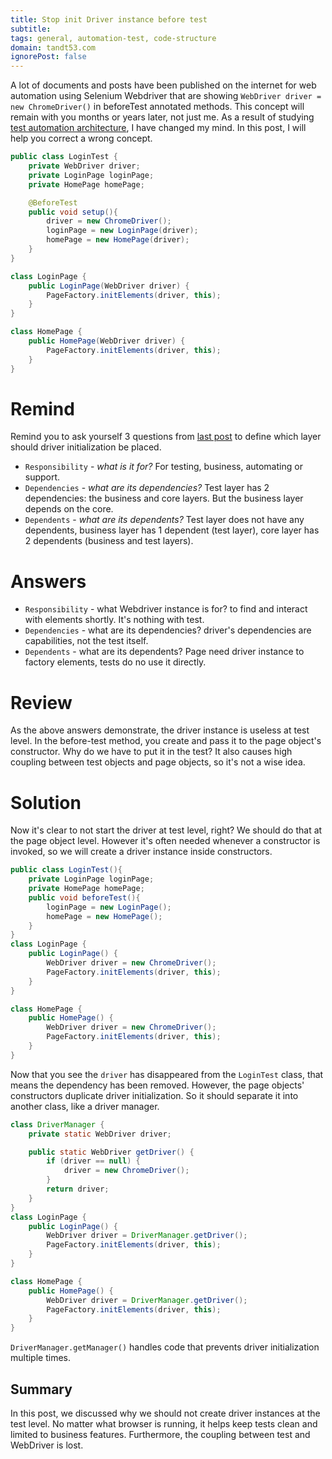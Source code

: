 ```yaml
---
title: Stop init Driver instance before test
subtitle: 
tags: general, automation-test, code-structure
domain: tandt53.com
ignorePost: false
---
```


A lot of documents and posts have been published on the internet for web automation using Selenium Webdriver that are showing `WebDriver driver = new ChromeDriver()` in beforeTest annotated methods. This concept will remain with you months or years later, not just me. As a result of studying [test automation architecture]([./test-automation-architecture.md](https://tandt53.com/test-automation-architecture)), I have changed my mind. In this post, I will help you correct a wrong concept.

```java
public class LoginTest {
    private WebDriver driver;
    private LoginPage loginPage;
    private HomePage homePage;

    @BeforeTest
    public void setup(){
        driver = new ChromeDriver();
        loginPage = new LoginPage(driver);
        homePage = new HomePage(driver);
    }
}

class LoginPage {
    public LoginPage(WebDriver driver) {
        PageFactory.initElements(driver, this);
    }
}

class HomePage {
    public HomePage(WebDriver driver) {
        PageFactory.initElements(driver, this);
    }
}
```

# Remind 
Remind you to ask yourself 3 questions from [last post](https://tandt53.com/test-automation-architecture#heading-layers-principles) to define which layer should driver initialization be placed.
- `Responsibility` - *what is it for?* For testing, business, automating or support.
- `Dependencies` - *what are its dependencies?* Test layer has 2 dependencies: the business and core layers. But the business layer depends on the core.
- `Dependents` - *what are its dependents?* Test layer does not have any dependents, business layer has 1 dependent (test layer), core layer has 2 dependents (business and test layers).

# Answers
- `Responsibility` - what Webdriver instance is for? to find and interact with elements shortly. It's nothing with test.
- `Dependencies` - what are its dependencies? driver's dependencies are capabilities, not the test itself.
- `Dependents` - what are its dependents? Page need driver instance to factory elements, tests do no use it directly. 

# Review 
As the above answers demonstrate, the driver instance is useless at test level. In the before-test method, you create and pass it to the page object's constructor. Why do we have to put it in the test? It also causes high coupling between test objects and page objects, so it's not a wise idea.

# Solution

Now it's clear to not start the driver at test level, right? We should do that at the page object level. However it's often needed whenever a constructor is invoked, so we will create a driver instance inside constructors.

```java
public class LoginTest(){
    private LoginPage loginPage;
    private HomePage homePage;
    public void beforeTest(){
        loginPage = new LoginPage();
        homePage = new HomePage();
    }
}
class LoginPage {
    public LoginPage() {
        WebDriver driver = new ChromeDriver();
        PageFactory.initElements(driver, this);
    }
}

class HomePage {
    public HomePage() {
        WebDriver driver = new ChromeDriver();
        PageFactory.initElements(driver, this);
    }
}
```

Now that you see the `driver` has disappeared from the `LoginTest` class, that means the dependency has been removed. However, the page objects' constructors duplicate driver initialization. So it should separate it into another class, like a driver manager.

```java
class DriverManager {
    private static WebDriver driver;

    public static WebDriver getDriver() {
        if (driver == null) {
            driver = new ChromeDriver();
        }
        return driver;
    }
}
class LoginPage {
    public LoginPage() {
        WebDriver driver = DriverManager.getDriver();
        PageFactory.initElements(driver, this);
    }
}

class HomePage {
    public HomePage() {
        WebDriver driver = DriverManager.getDriver();
        PageFactory.initElements(driver, this);
    }
}
```

`DriverManager.getManager()` handles code that prevents driver initialization multiple times. 

## Summary

In this post, we discussed why we should not create driver instances at the test level. No matter what browser is running, it helps keep tests clean and limited to business features. Furthermore, the coupling between test and WebDriver is lost.
